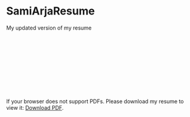 # SamiArjaResume
My updated version of my resume

<object data="BEngThesis_ResearchPaper.pdf" type="application/pdf" width="700px" height="700px">
    <embed src="Resume2021_SamiArja_Final.pdf">
        <p>If your browser does not support PDFs. Please download my resume to view it: <a href="BEngThesis_ResearchPaper.pdf">Download PDF</a>.</p>
    </embed>
</object>
